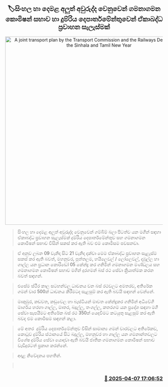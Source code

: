 <p align='center'><b><h2 align='center' title='A joint transport plan by the Transport Commission and the Railways Department for the Sinhala and Tamil New Year'>🏷සිංහල හා දෙමළ අලුත් අවුරුද්ද වෙනුවෙන් ගමනාගමන කොමිෂන් සභාව හා දුම්රිය දෙපාර්තමේන්තුවෙන් ඒකාබද්ධ ප්‍රවාහන සැලැස්මක්</h2></b></p>
<p align='center'><img src='https://helakuru.sgp1.cdn.digitaloceanspaces.com/esana/images/lib/bus1[1].jpg' width='600' alt='A joint transport plan by the Transport Commission and the Railways Department for the Sinhala and Tamil New Year'></p>

> සිංහල හා දෙමළ අලුත් අවුරුද්ද වෙනුවෙන් ගම්බිම් බලා පිටත්ව යන මගීන් සඳහා ඒකාබද්ධ ප්‍රවාහන සැලැස්මක් දුම්රිය දෙපාර්තමේන්තුව සහ ගමනාගමන කොමිෂන් සභාව විසින් සකස් කර ඇති බව එම කොමිසම පවසනවා.

> ඒ අනුව ලබන 09 වැනිදා සිට 21 වැනිදා දක්වා මෙම ඒකාබද්ධ ප්‍රවාහන සැළැස්ම සකස් කර ඇති බවත්, මහනුවර, පුත්තලම, හයිලෙවල් / ලෝලෙවල්, දඹුල්ල හා ගාල්ල යන ප්‍රධාන කොරිඩෝ 05 කේන්ද්‍ර කර ගනිමින් ගමනාගමන මණ්ඩලය සහ ගමනාගමන කොමිෂන් සභාව මගින් දුරගමන් බස් රථ සේවා ක්‍රියාත්මක කරන බවත් සඳහන්.

> එසේම ස්ථීර කාල සටහන්වල ධාවනය වන බස් රථවලට අමතරව, අතිරේක ගමන් වාර 500ක් ධාවනය කිරීමටද සැළසුම් කර ඇති බවයි සඳහන් වෙන්නේ.

> මාකුඹුර, කඩවත, කඩුවෙල හා බැස්ටියන් මාවත කේන්ද්‍රකර ගනිමින් අධිවේගී මාර්ගය හරහා ගාල්ල, මාතර, බදුල්ල, තංගල්ල, කතරගම යන ප්‍රදේශ සඳහා මගී සේවා සැපයීමට අතිරේක බස් රථ 350ක් යෙදවීමට කටයුතු සැළසුම් කර ඇති බවද එම කොමිසම සඳහන් කළා.

> මේ අතර  දුම්රිය දෙපාර්තමේන්තුව විසින් සාමාන්‍ය ගමන් වාරවලට අතිරේකව, කොටුව දුම්රිය ස්ථානයේ සිට බදුල්ල, මහනුවර හා ගාල්ල යන ගමනාන්තවලට විශේෂ දුම්රිය සේවා යොදවා ඇති බවයි ජාතික ගමනාගමන කොමිෂන් සභාව වැඩිදුරටත් ප්‍රකාශ කරන්නේ.

> අදාළ නිවේදනය පහතින්.

>  



<h3 align='right'><a href='https://www.helakuru.lk/esana/p/109048/'>📅 2025-04-07 17:06:52</a></h3>

